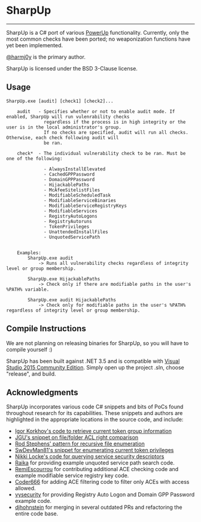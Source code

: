 # SharpUp

----

SharpUp is a C# port of various [PowerUp](https://github.com/PowerShellMafia/PowerSploit/blob/dev/Privesc/PowerUp.ps1) functionality. Currently, only the most common checks have been ported; no weaponization functions have yet been implemented.

[@harmj0y](https://twitter.com/harmj0y) is the primary author.

SharpUp is licensed under the BSD 3-Clause license.

## Usage

```
SharpUp.exe [audit] [check1] [check2]...

    audit   - Specifies whether or not to enable audit mode. If enabled, SharpUp will run vulenrability checks
              regardless if the process is in high integrity or the user is in the local administrator's group.
              If no checks are specified, audit will run all checks. Otherwise, each check following audit will
              be ran.

    check*  - The individual vulnerability check to be ran. Must be one of the following:

              - AlwaysInstallElevated
              - CachedGPPPassword
              - DomainGPPPassword
              - HijackablePaths
              - McAfeeSitelistFiles
              - ModifiableScheduledTask
              - ModifiableServiceBinaries
              - ModifiableServiceRegistryKeys
              - ModifiableServices
              - RegistryAutoLogons
              - RegistryAutoruns
              - TokenPrivileges
              - UnattendedInstallFiles
              - UnquotedServicePath
            

    Examples:
        SharpUp.exe audit
            -> Runs all vulnerability checks regardless of integrity level or group membership.
        
        SharpUp.exe HijackablePaths
            -> Check only if there are modifiable paths in the user's %PATH% variable.

        SharpUp.exe audit HijackablePaths
            -> Check only for modifiable paths in the user's %PATH% regardless of integrity level or group membership. 
```

## Compile Instructions

We are not planning on releasing binaries for SharpUp, so you will have to compile yourself :)

SharpUp has been built against .NET 3.5 and is compatible with [Visual Studio 2015 Community Edition](https://go.microsoft.com/fwlink/?LinkId=532606&clcid=0x409). Simply open up the project .sln, choose "release", and build.

## Acknowledgments

SharpUp incorporates various code C# snippets and bits of PoCs found throughout research for its capabilities. These snippets and authors are highlighted in the appropriate locations in the source code, and include:

* [Igor Korkhov's code to retrieve current token group information](https://stackoverflow.com/questions/2146153/how-to-get-the-logon-sid-in-c-sharp/2146418#2146418)
* [JGU's snippet on file/folder ACL right comparison](https://stackoverflow.com/questions/1410127/c-sharp-test-if-user-has-write-access-to-a-folder/21996345#21996345)
* [Rod Stephens' pattern for recursive file enumeration](http://csharphelper.com/blog/2015/06/find-files-that-match-multiple-patterns-in-c/)
* [SwDevMan81's snippet for enumerating current token privileges](https://stackoverflow.com/questions/4349743/setting-size-of-token-privileges-luid-and-attributes-array-returned-by-gettokeni)
* [Nikki Locke's code for querying service security descriptors](https://stackoverflow.com/questions/15771998/how-to-give-a-user-permission-to-start-and-stop-a-particular-service-using-c-sha/15796352#15796352)
* [Raika](https://github.com/Raikia) for providing example unquoted service path search code.
* [RemiEscourrou](https://github.com/RemiEscourrou) for contributing additional ACE checking code and example modifiable service registry key code.
* [Coder666](https://github.com/Coder666) for adding ACE filtering code to filter only ACEs with access allowed.
* [vysecurity](https://github.com/vysecurity) for providing Registry Auto Logon and Domain GPP Password example code.
* [djhohnstein](https://github.com/djhohnstein) for merging in several outdated PRs and refactoring the entire code base.